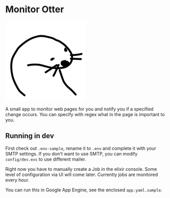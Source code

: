# Monitor Otter

<img src="logo.png" height="250px" alt="hand-drawn realistic otter image"/>

A small app to monitor web pages for you and notify you if a specified change occurs. You can
specify with regex what in the page is important to you.

## Running in dev

First check out `.env-sample`, rename it to `.env` and complete it with your SMTP settings. If you
don't want to use SMTP, you can modify `config/dev.exs` to use different mailer.

Right now you have to manually create a Job in the elixir console. Some level of configuration via
UI will come later. Currently jobs are monitored every hour.

You can run this in Google App Engine, see the enclosed `app.yaml.sample`.
